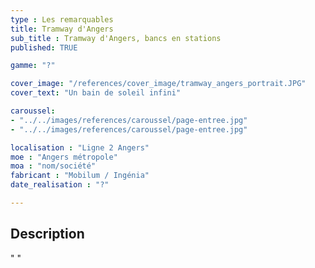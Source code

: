 ```yaml
---
type : Les remarquables
title: Tramway d'Angers
sub_title : Tramway d'Angers, bancs en stations
published: TRUE

gamme: "?" 

cover_image: "/references/cover_image/tramway_angers_portrait.JPG"
cover_text: "Un bain de soleil infini"

caroussel: 
- "../../images/references/caroussel/page-entree.jpg"
- "../../images/references/caroussel/page-entree.jpg"

localisation : "Ligne 2 Angers"
moe : "Angers métropole"
moa : "nom/société"
fabricant : "Mobilum / Ingénia"
date_realisation : "?"

---
```


## Description
 " "